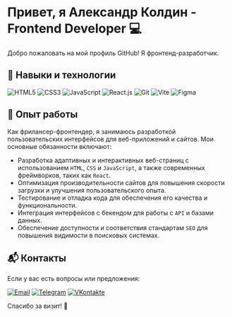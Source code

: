 # Привет, я Александр Колдин - Frontend Developer 💻

Добро пожаловать на мой профиль GitHub! Я фронтенд-разработчик. 

## 🚀 Навыки и технологии

<p>
  <img src="https://img.icons8.com/color/48/000000/html-5.png" alt="HTML5" />
  <img src="https://img.icons8.com/color/48/000000/css3.png" alt="CSS3" />
  <img src="https://img.icons8.com/color/48/000000/javascript.png" alt="JavaScript" />
  <img src="https://img.icons8.com/color/48/000000/react-native.png" alt="React.js" />
  <img src="https://img.icons8.com/color/48/000000/git.png" alt="Git" />
  <img src="https://img.icons8.com/color/48/000000/vite.png" alt="Vite" />
  <img src="https://img.icons8.com/color/48/000000/figma.png" alt="Figma" />
</p>

## 💼 Опыт работы

Как фрилансер-фронтендер, я занимаюсь разработкой пользовательских интерфейсов для веб-приложений и сайтов. Мои основные обязанности включают:

- Разработка адаптивных и интерактивных веб-страниц с использованием `HTML`, `CSS` и `JavaScript`, а также современных фреймворков, таких как `React`.
- Оптимизация производительности сайтов для повышения скорости загрузки и улучшения пользовательского опыта.
- Тестирование и отладка кода для обеспечения его качества и функциональности.
- Интеграция интерфейсов с бекендом для работы с `API` и базами данных.
- Обеспечение доступности и соответствия стандартам `SEO` для повышения видимости в поисковых системах.

<!--
## 📦 Проекты
-->

## 📬 Контакты

Если у вас есть вопросы или предложения:

[![Email](https://img.icons8.com/color/48/000000/email.png)](mailto:koldinweb@gmail.com) 
[![Telegram](https://img.icons8.com/color/48/000000/telegram-app.png)](https://t.me/AlexanderKolDin) 
[![VKontakte](https://img.icons8.com/color/48/000000/vk-circled.png)](https://vk.com/koldinweb) 

Спасибо за визит! 🚀
